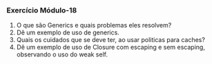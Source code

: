 ### Exercício Módulo-18

1. O que são Generics e quais problemas eles resolvem? 
2. Dê um exemplo de uso de generics.
3. Quais os cuidados que se deve ter, ao usar politicas para caches?
4. Dê um exemplo de uso de Closure com escaping e sem escaping, observando o uso do weak self.
